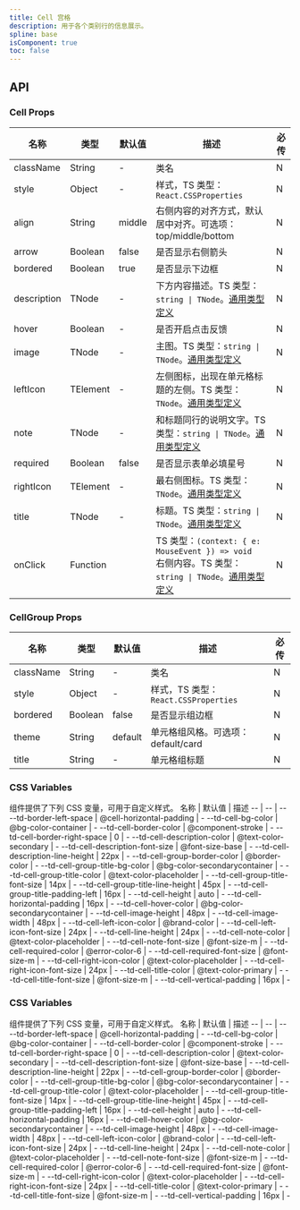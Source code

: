 ```yaml
---
title: Cell 宫格
description: 用于各个类别行的信息展示。
spline: base
isComponent: true
toc: false
---
```


## API

### Cell Props

名称 | 类型 | 默认值 | 描述 | 必传
-- | -- | -- | -- | --
className | String | - | 类名 | N
style | Object | - | 样式，TS 类型：`React.CSSProperties` | N
align | String | middle | 右侧内容的对齐方式，默认居中对齐。可选项：top/middle/bottom | N
arrow | Boolean | false | 是否显示右侧箭头 | N
bordered | Boolean | true | 是否显示下边框 | N
description | TNode | - | 下方内容描述。TS 类型：`string \| TNode`。[通用类型定义](https://github.com/Tencent/tdesign-mobile-react/blob/develop/src/common.ts) | N
hover | Boolean | - | 是否开启点击反馈 | N
image | TNode | - | 主图。TS 类型：`string \| TNode`。[通用类型定义](https://github.com/Tencent/tdesign-mobile-react/blob/develop/src/common.ts) | N
leftIcon | TElement | - | 左侧图标，出现在单元格标题的左侧。TS 类型：`TNode`。[通用类型定义](https://github.com/Tencent/tdesign-mobile-react/blob/develop/src/common.ts) | N
note | TNode | - | 和标题同行的说明文字。TS 类型：`string \| TNode`。[通用类型定义](https://github.com/Tencent/tdesign-mobile-react/blob/develop/src/common.ts) | N
required | Boolean | false | 是否显示表单必填星号 | N
rightIcon | TElement | - | 最右侧图标。TS 类型：`TNode`。[通用类型定义](https://github.com/Tencent/tdesign-mobile-react/blob/develop/src/common.ts) | N
title | TNode | - | 标题。TS 类型：`string \| TNode`。[通用类型定义](https://github.com/Tencent/tdesign-mobile-react/blob/develop/src/common.ts) | N
onClick | Function |  | TS 类型：`(context: { e: MouseEvent }) => void`<br/>右侧内容。TS 类型：`string \| TNode`。[通用类型定义](https://github.com/Tencent/tdesign-mobile-react/blob/develop/src/common.ts) | N


### CellGroup Props

名称 | 类型 | 默认值 | 描述 | 必传
-- | -- | -- | -- | --
className | String | - | 类名 | N
style | Object | - | 样式，TS 类型：`React.CSSProperties` | N
bordered | Boolean | false | 是否显示组边框 | N
theme | String | default | 单元格组风格。可选项：default/card | N
title | String | - | 单元格组标题 | N

### CSS Variables

组件提供了下列 CSS 变量，可用于自定义样式。
名称 | 默认值 | 描述 
-- | -- | --
--td-border-left-space | @cell-horizontal-padding | - 
--td-cell-bg-color | @bg-color-container | - 
--td-cell-border-color | @component-stroke | - 
--td-cell-border-right-space | 0 | - 
--td-cell-description-color | @text-color-secondary | - 
--td-cell-description-font-size | @font-size-base | - 
--td-cell-description-line-height | 22px | - 
--td-cell-group-border-color | @border-color | - 
--td-cell-group-title-bg-color | @bg-color-secondarycontainer | - 
--td-cell-group-title-color | @text-color-placeholder | - 
--td-cell-group-title-font-size | 14px | - 
--td-cell-group-title-line-height | 45px | - 
--td-cell-group-title-padding-left | 16px | - 
--td-cell-height | auto | - 
--td-cell-horizontal-padding | 16px | - 
--td-cell-hover-color | @bg-color-secondarycontainer | - 
--td-cell-image-height | 48px | - 
--td-cell-image-width | 48px | - 
--td-cell-left-icon-color | @brand-color | - 
--td-cell-left-icon-font-size | 24px | - 
--td-cell-line-height | 24px | - 
--td-cell-note-color | @text-color-placeholder | - 
--td-cell-note-font-size | @font-size-m | - 
--td-cell-required-color | @error-color-6 | - 
--td-cell-required-font-size | @font-size-m | - 
--td-cell-right-icon-color | @text-color-placeholder | - 
--td-cell-right-icon-font-size | 24px | - 
--td-cell-title-color | @text-color-primary | - 
--td-cell-title-font-size | @font-size-m | - 
--td-cell-vertical-padding | 16px | -

### CSS Variables

组件提供了下列 CSS 变量，可用于自定义样式。
名称 | 默认值 | 描述 
-- | -- | --
--td-border-left-space | @cell-horizontal-padding | - 
--td-cell-bg-color | @bg-color-container | - 
--td-cell-border-color | @component-stroke | - 
--td-cell-border-right-space | 0 | - 
--td-cell-description-color | @text-color-secondary | - 
--td-cell-description-font-size | @font-size-base | - 
--td-cell-description-line-height | 22px | - 
--td-cell-group-border-color | @border-color | - 
--td-cell-group-title-bg-color | @bg-color-secondarycontainer | - 
--td-cell-group-title-color | @text-color-placeholder | - 
--td-cell-group-title-font-size | 14px | - 
--td-cell-group-title-line-height | 45px | - 
--td-cell-group-title-padding-left | 16px | - 
--td-cell-height | auto | - 
--td-cell-horizontal-padding | 16px | - 
--td-cell-hover-color | @bg-color-secondarycontainer | - 
--td-cell-image-height | 48px | - 
--td-cell-image-width | 48px | - 
--td-cell-left-icon-color | @brand-color | - 
--td-cell-left-icon-font-size | 24px | - 
--td-cell-line-height | 24px | - 
--td-cell-note-color | @text-color-placeholder | - 
--td-cell-note-font-size | @font-size-m | - 
--td-cell-required-color | @error-color-6 | - 
--td-cell-required-font-size | @font-size-m | - 
--td-cell-right-icon-color | @text-color-placeholder | - 
--td-cell-right-icon-font-size | 24px | - 
--td-cell-title-color | @text-color-primary | - 
--td-cell-title-font-size | @font-size-m | - 
--td-cell-vertical-padding | 16px | - 
